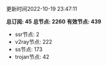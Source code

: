 更新时间2022-10-19 23:47:11

**总订阅: 45**
**总节点: 2260**
**有效节点: 439**
- ssr节点: 2
- v2ray节点: 222
- ss节点: 173
- trojan节点: 42
